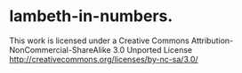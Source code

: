lambeth-in-numbers.
==================

This work is licensed under a Creative Commons Attribution-NonCommercial-ShareAlike 3.0 Unported License
http://creativecommons.org/licenses/by-nc-sa/3.0/